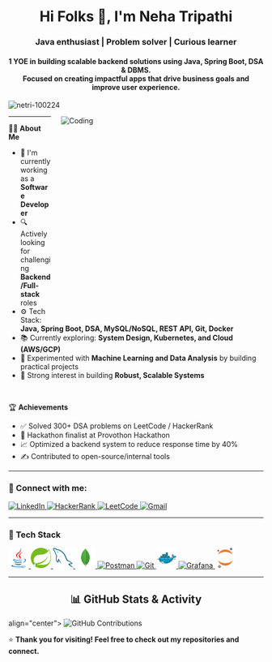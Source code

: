 <h1 align="center">Hi Folks 👋, I'm Neha Tripathi</h1> 
<h3 align="center">
  Java enthusiast | Problem solver | Curious learner</h3>
<h4 align="center">  1 YOE in building scalable backend solutions using Java, Spring Boot, DSA & DBMS.<br>
  Focused on creating impactful apps that drive business goals and improve user experience.
</h4>

<p align="left">
  <img src="https://komarev.com/ghpvc/?username=netri-100224&label=Profile%20views&color=0e75b6&style=flat" alt="netri-100224" />
</p>

<img align="right" alt="Coding" width="400"  height = "400" src="https://tse2.mm.bing.net/th?id=OIP.4_sx0B74x8mRTzthJHIVCQHaHa&pid=Api&P=0" style="margin-left: 20px;" />

---
🧑‍💻  **About Me** 

- 💼 I'm currently working as a **Software Developer**  
- 🔍 Actively looking for challenging **Backend/Full-stack** roles  
- ⚙️ Tech Stack: **Java, Spring Boot, DSA, MySQL/NoSQL, REST API, Git, Docker**  
- 📚 Currently exploring: **System Design, Kubernetes, and Cloud (AWS/GCP)**
- 🤖 Experimented with **Machine Learning and Data Analysis** by building practical projects  
- 🎯 Strong interest in building **Robust, Scalable Systems**

<br>

🏆  **Achievements** 

- ✅ Solved 300+ DSA problems on LeetCode / HackerRank  
- 🥇 Hackathon finalist at Provothon Hackathon  
- 📈 Optimized a backend system to reduce response time by 40%  
- ✍️ Contributed to open-source/internal tools  

---

### 🔗 Connect with me:

<p align="left">
  <a href="https://linkedin.com/in/nehatripathi-5968a4227" target="_blank" rel="noreferrer">
    <img src="https://raw.githubusercontent.com/rahuldkjain/github-profile-readme-generator/master/src/images/icons/Social/linked-in-alt.svg" alt="LinkedIn" height="30" width="40" />
  </a>
  <a href="https://www.hackerrank.com/@nehatripathi_201" target="_blank" rel="noreferrer">
    <img src="https://raw.githubusercontent.com/rahuldkjain/github-profile-readme-generator/master/src/images/icons/Social/hackerrank.svg" alt="HackerRank" height="30" width="40" />
  </a>
  <a href="https://www.leetcode.com/nehtrip_24" target="_blank" rel="noreferrer">
    <img src="https://raw.githubusercontent.com/rahuldkjain/github-profile-readme-generator/master/src/images/icons/Social/leet-code.svg" alt="LeetCode" height="30" width="40" />
  </a>
  <a href="mailto:nehatripathi.20ec007@gmail.com" target="_blank" rel="noreferrer">
    <img src="https://upload.wikimedia.org/wikipedia/commons/4/4e/Gmail_Icon.png" alt="Gmail" height="30" width="40" />
  </a>
</p>

---

### 🔨 Tech Stack

<p align="left">
  <a href="https://www.java.com" target="_blank" rel="noreferrer">
    <img src="https://raw.githubusercontent.com/devicons/devicon/master/icons/java/java-original.svg" alt="Java" width="40" height="40" />
  </a>
  <a href="https://spring.io/projects/spring-boot" target="_blank" rel="noreferrer">
    <img src="https://raw.githubusercontent.com/devicons/devicon/master/icons/spring/spring-original.svg" alt="Spring Boot" width="40" height="40" />
  </a>
  <a href="https://www.mysql.com/" target="_blank" rel="noreferrer">
    <img src="https://raw.githubusercontent.com/devicons/devicon/master/icons/mysql/mysql-original.svg" alt="MySQL" width="40" height="40" />
  </a>
  <a href="https://www.mongodb.com/" target="_blank" rel="noreferrer">
    <img src="https://raw.githubusercontent.com/devicons/devicon/master/icons/mongodb/mongodb-original.svg" alt="MongoDB" width="40" height="40" />
  </a>
  <a href="https://www.postman.com/" target="_blank" rel="noreferrer">
    <img src="https://www.vectorlogo.zone/logos/getpostman/getpostman-icon.svg" alt="Postman" width="40" height="40" />
  </a>
  <a href="https://git-scm.com/" target="_blank" rel="noreferrer">
    <img src="https://www.vectorlogo.zone/logos/git-scm/git-scm-icon.svg" alt="Git" width="40" height="40" />
  </a>
  <a href="https://www.docker.com/" target="_blank" rel="noreferrer">
    <img src="https://raw.githubusercontent.com/devicons/devicon/master/icons/docker/docker-original.svg" alt="Docker" width="40" height="40" />
  </a>
  <a href="https://grafana.com/" target="_blank" rel="noreferrer">
    <img src="https://upload.wikimedia.org/wikipedia/commons/3/3b/Grafana_icon.svg" alt="Grafana" width="40" height="40" />
  </a>
  <a href="https://jupyter.org/" target="_blank" rel="noreferrer">
  <img src="https://raw.githubusercontent.com/devicons/devicon/master/icons/jupyter/jupyter-original.svg" alt="Jupyter" width="40" height="40" />
</a>

</p>

---

<h2 align="center">📊 GitHub Stats & Activity</h2>

<!--
   <td align="left">
      <img src="https://github-readme-stats.vercel.app/api/top-langs/?username=netri-100224&layout=compact&theme=default" alt="Top Languages" width="400"/>
    </td>
    <td align="right">
      <img src="https://github-readme-stats.vercel.app/api?username=netri-100224&show_icons=true&locale=en&theme=default" alt="GitHub Stats" width="450"/>
    </td>
  </tr>
  <tr>
    <td align="left">
      <img src="https://github-readme-streak-stats.herokuapp.com/?user=netri-100224&theme=default" alt="GitHub Streak" width="400"/>
    </td>

    -->
    
 align="center">
      <img src="https://ghchart.rshah.org/netri-100224" alt="GitHub Contributions" width="450"/>

     
  


⭐ **Thank you for visiting! Feel free to check out my repositories and connect.**

